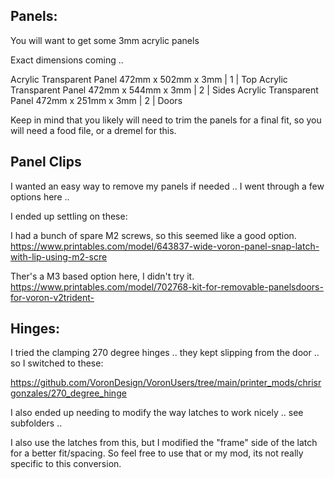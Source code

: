 ## Panels:

You will want to get some 3mm acrylic panels

Exact dimensions coming .. 

Acrylic Transparent Panel 472mm x 502mm x 3mm | 1 | Top
Acrylic Transparent Panel 472mm x 544mm x 3mm | 2 | Sides
Acrylic Transparent Panel 472mm x 251mm x 3mm | 2 | Doors

Keep in mind that you likely will need to trim the panels for a final fit, so you will need a food file, or a dremel for this.

## Panel Clips

I wanted an easy way to remove my panels if needed .. I went through a few options here .. 

I ended up settling on these:

I had a bunch of spare M2 screws, so this seemed like a good option.
https://www.printables.com/model/643837-wide-voron-panel-snap-latch-with-lip-using-m2-scre

Ther's a M3 based option here, I didn't try it.
https://www.printables.com/model/702768-kit-for-removable-panelsdoors-for-voron-v2trident-


## Hinges:

I tried the clamping 270 degree hinges .. they kept slipping from the door .. so I switched to these:

https://github.com/VoronDesign/VoronUsers/tree/main/printer_mods/chrisrgonzales/270_degree_hinge

I also ended up needing to modify the way latches to work nicely .. see subfolders ..

I also use the latches from this, but I modified the "frame" side of the latch for a better fit/spacing. So feel free to use that or my mod, its not really specific to this conversion.